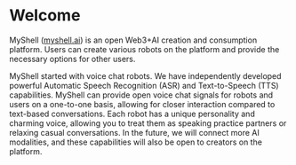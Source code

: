 # Welcome

MyShell ([myshell.ai](http://myshell.ai/)) is an open Web3+AI creation and consumption platform. Users can create various robots on the platform and provide the necessary options for other users.

MyShell started with voice chat robots. We have independently developed powerful Automatic Speech Recognition (ASR) and Text-to-Speech (TTS) capabilities. MyShell can provide open voice chat signals for robots and users on a one-to-one basis, allowing for closer interaction compared to text-based conversations. Each robot has a unique personality and charming voice, allowing you to treat them as speaking practice partners or relaxing casual conversations. In the future, we will connect more AI modalities, and these capabilities will also be open to creators on the platform.